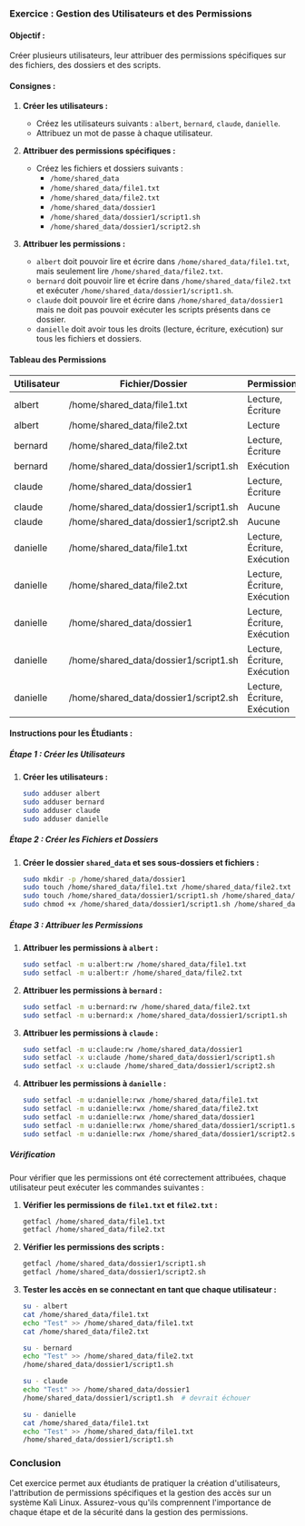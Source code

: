 ### Exercice : Gestion des Utilisateurs et des Permissions

#### Objectif :
Créer plusieurs utilisateurs, leur attribuer des permissions spécifiques sur des fichiers, des dossiers et des scripts.

#### Consignes :
1. **Créer les utilisateurs :**
   - Créez les utilisateurs suivants : `albert`, `bernard`, `claude`, `danielle`.
   - Attribuez un mot de passe à chaque utilisateur.

2. **Attribuer des permissions spécifiques :**
   - Créez les fichiers et dossiers suivants :
     - `/home/shared_data`
     - `/home/shared_data/file1.txt`
     - `/home/shared_data/file2.txt`
     - `/home/shared_data/dossier1`
     - `/home/shared_data/dossier1/script1.sh`
     - `/home/shared_data/dossier1/script2.sh`

3. **Attribuer les permissions :**
   - `albert` doit pouvoir lire et écrire dans `/home/shared_data/file1.txt`, mais seulement lire `/home/shared_data/file2.txt`.
   - `bernard` doit pouvoir lire et écrire dans `/home/shared_data/file2.txt` et exécuter `/home/shared_data/dossier1/script1.sh`.
   - `claude` doit pouvoir lire et écrire dans `/home/shared_data/dossier1` mais ne doit pas pouvoir exécuter les scripts présents dans ce dossier.
   - `danielle` doit avoir tous les droits (lecture, écriture, exécution) sur tous les fichiers et dossiers.

#### Tableau des Permissions

| Utilisateur | Fichier/Dossier                      | Permissions                            |
|-------------|--------------------------------------|----------------------------------------|
| albert      | /home/shared_data/file1.txt          | Lecture, Écriture                      |
| albert      | /home/shared_data/file2.txt          | Lecture                                |
| bernard     | /home/shared_data/file2.txt          | Lecture, Écriture                      |
| bernard     | /home/shared_data/dossier1/script1.sh| Exécution                              |
| claude      | /home/shared_data/dossier1           | Lecture, Écriture                      |
| claude      | /home/shared_data/dossier1/script1.sh| Aucune                                 |
| claude      | /home/shared_data/dossier1/script2.sh| Aucune                                 |
| danielle    | /home/shared_data/file1.txt          | Lecture, Écriture, Exécution           |
| danielle    | /home/shared_data/file2.txt          | Lecture, Écriture, Exécution           |
| danielle    | /home/shared_data/dossier1           | Lecture, Écriture, Exécution           |
| danielle    | /home/shared_data/dossier1/script1.sh| Lecture, Écriture, Exécution           |
| danielle    | /home/shared_data/dossier1/script2.sh| Lecture, Écriture, Exécution           |

#### Instructions pour les Étudiants :

##### Étape 1 : Créer les Utilisateurs

1. **Créer les utilisateurs :**
   ```bash
   sudo adduser albert
   sudo adduser bernard
   sudo adduser claude
   sudo adduser danielle
   ```

##### Étape 2 : Créer les Fichiers et Dossiers

1. **Créer le dossier `shared_data` et ses sous-dossiers et fichiers :**
   ```bash
   sudo mkdir -p /home/shared_data/dossier1
   sudo touch /home/shared_data/file1.txt /home/shared_data/file2.txt
   sudo touch /home/shared_data/dossier1/script1.sh /home/shared_data/dossier1/script2.sh
   sudo chmod +x /home/shared_data/dossier1/script1.sh /home/shared_data/dossier1/script2.sh
   ```

##### Étape 3 : Attribuer les Permissions

1. **Attribuer les permissions à `albert` :**
   ```bash
   sudo setfacl -m u:albert:rw /home/shared_data/file1.txt
   sudo setfacl -m u:albert:r /home/shared_data/file2.txt
   ```

2. **Attribuer les permissions à `bernard` :**
   ```bash
   sudo setfacl -m u:bernard:rw /home/shared_data/file2.txt
   sudo setfacl -m u:bernard:x /home/shared_data/dossier1/script1.sh
   ```

3. **Attribuer les permissions à `claude` :**
   ```bash
   sudo setfacl -m u:claude:rw /home/shared_data/dossier1
   sudo setfacl -x u:claude /home/shared_data/dossier1/script1.sh
   sudo setfacl -x u:claude /home/shared_data/dossier1/script2.sh
   ```

4. **Attribuer les permissions à `danielle` :**
   ```bash
   sudo setfacl -m u:danielle:rwx /home/shared_data/file1.txt
   sudo setfacl -m u:danielle:rwx /home/shared_data/file2.txt
   sudo setfacl -m u:danielle:rwx /home/shared_data/dossier1
   sudo setfacl -m u:danielle:rwx /home/shared_data/dossier1/script1.sh
   sudo setfacl -m u:danielle:rwx /home/shared_data/dossier1/script2.sh
   ```

##### Vérification

Pour vérifier que les permissions ont été correctement attribuées, chaque utilisateur peut exécuter les commandes suivantes :

1. **Vérifier les permissions de `file1.txt` et `file2.txt` :**
   ```bash
   getfacl /home/shared_data/file1.txt
   getfacl /home/shared_data/file2.txt
   ```

2. **Vérifier les permissions des scripts :**
   ```bash
   getfacl /home/shared_data/dossier1/script1.sh
   getfacl /home/shared_data/dossier1/script2.sh
   ```

3. **Tester les accès en se connectant en tant que chaque utilisateur :**
   ```bash
   su - albert
   cat /home/shared_data/file1.txt
   echo "Test" >> /home/shared_data/file1.txt
   cat /home/shared_data/file2.txt

   su - bernard
   echo "Test" >> /home/shared_data/file2.txt
   /home/shared_data/dossier1/script1.sh

   su - claude
   echo "Test" >> /home/shared_data/dossier1
   /home/shared_data/dossier1/script1.sh  # devrait échouer

   su - danielle
   cat /home/shared_data/file1.txt
   echo "Test" >> /home/shared_data/file1.txt
   /home/shared_data/dossier1/script1.sh
   ```

### Conclusion

Cet exercice permet aux étudiants de pratiquer la création d'utilisateurs, l'attribution de permissions spécifiques et la gestion des accès sur un système Kali Linux. Assurez-vous qu'ils comprennent l'importance de chaque étape et de la sécurité dans la gestion des permissions.
